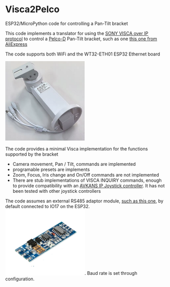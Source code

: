 # Visca2Pelco
ESP32/MicroPython code for controlling a Pan-Tilt bracket

This code implements a translator for using the [SONY VISCA over IP protocol](https://www.sony.net/Products/CameraSystem/CA/BRC_X1000_BRC_H800/Technical_Document/C456100121.pdf) to control a [Pelco-D](https://www.commfront.com/pages/pelco-d-protocol-tutorial) Pan-Tilt bracket, such as one [this one from AliExpress](https://www.aliexpress.us/item/3256806846839809.html)

The code supports both WiFi and the WT32-ETH01 ESP32 Ethernet board

<img src="ScreenShots/PTZControllerImage.png" alt="PELCO-D Pan/Tilt Bracket" width="250"/>

The code provides a minimal Visca implementation for the functions supported by the bracket
- Camera movement, Pan / Tilt, commands are implemented
- programable presets are implements
- Zoom, Focus, Iris change and On/Off commands are not implemented
- There are stub implementations of VISCA INQUIRY commands, enough to provide compatibility with an [AVKANS IP Joystick controller](https://avkans.com/products/avkans-super-ptz-camera-joystick-controller-ndi-camera-controller-keyboard-with-4d-joystick-for-live-streaming-onvif-visca-over-ip-rs422-rs485-rs232-pelco-d-p-support). It has not been tested with other joystick controllers

The code assumes an external RS485 adaptor module, [such as this one](https://www.amazon.com/dp/B0BXDJHFSP), by default connected to IO17 on the ESP32.
<img src="ScreenShots/RS485Module.png" alt="RS485 Module" width="250">. Baud rate is set through configuration.
